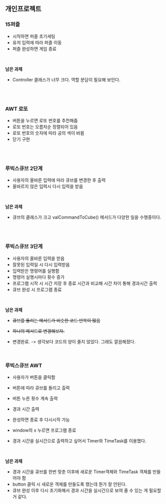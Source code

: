 ## 개인프로젝트

### 15퍼즐
- 시작하면 퍼즐 초기세팅
- 유저 입력에 따라 퍼즐 이동
- 퍼즐 완성하면 게임 종료

<br>

**남은 과제**

- Controller 클래스가 너무 크다. 역할 분담이 필요해 보인다.

<br>
<br>

### AWT 로또

- 버튼을 누르면 로또 번호를 추천해줌
- 로또 번호는 오름차순 정렬되어 있음
- 로또 번호의 숫자에 따라 공의 색이 바뀜
- 닫기 구현

<br>
<br>

### 루빅스큐브 2단계

- 사용자의 올바른 입력에 따라 큐브를 변경한 후 출력
- 올바르지 않은 입력시 다시 입력을 받음

<br>

**남은 과제**

- 큐브의 클래스가 크고 valCommandToCube() 메서드가 다양한 일을 수행중이다.

<br>
<br>

### 루빅스큐브 3단계

- 사용자의 올바른 입력을 받음
- 잘못된 입력일 시 다시 입력받음
- 입력받은 명령어를 실행함
- 명령어 실행시마다 횟수 증가
- 프로그램 시작 시 시간 저장 후 종료 시간과 비교해 시간 차이 통해 경과시간 출력
- 큐브 완성 시 프로그램 종료

<br>

**남은 과제**

- ~~큐브를 돌리는 메서드가 비슷한 코드 반복이 많음~~
- ~~하나의 메서드로 변경해보자.~~

- 변경완료. -> 생각보다 코드의 양이 줄지 않았다. 그래도 깔끔해졌다. 

<br>

### 루빅스큐브 AWT

- 사용자가 버튼을 클릭함
- 버튼에 따라 큐브를 돌리고 출력
- 버튼 누른 횟수 계속 출력
- 경과 시간 출력
- 완성하면 종료 후 다시시작 가능
- window의 x 누르면 프로그램 종료

- 경과 시간을 실시간으로 출력하고 싶어서 Timer와 TimeTask를 이용했다.

<br>

**남은 과제**

- 경과 시간을 큐브를 한번 맞춘 이후에 새로운 Timer객체와 TimeTask 객체를 만들어야 함
- button 클릭 시 새로운 객체를 만들도록 했는데 뭔가 잘 안된다. 
- 큐브 완성 이후 다시 초기화해서 경과 시간을 실시간으로 보여 줄 수 있는 게 필요할 거 같다.

